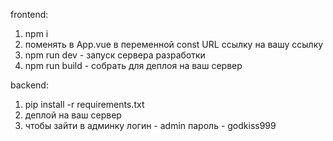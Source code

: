 
frontend:
1. npm i
2. поменять в App.vue в переменной const URL ссылку на вашу ссылку
3. npm run dev - запуск сервера разработки
4. npm run build - собрать для деплоя на ваш сервер

backend:
1. pip install -r requirements.txt
2. деплой на ваш сервер
3. чтобы зайти в админку
логин - admin
пароль - godkiss999
